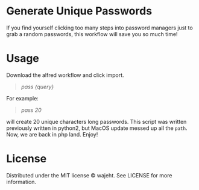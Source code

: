 # Generate Unique Passwords
If you find yourself clicking too many steps into password managers just to grab a random passwords, this workflow will save you so much time!


# Usage

Download the alfred workflow and click import.

> _pass {query}_

For example:

> _pass 20_ <br>

will create 20 unique characters long passwords. This script was written previously written in python2, but MacOS update messed up all the `path`. Now, we are back in php land. Enjoy!

# License
Distributed under the MIT license © wajeht. See LICENSE for more information.


